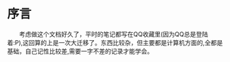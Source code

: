 #  序言

&emsp;&emsp;考虑做这个文档好久了，平时的笔记都写在QQ收藏里(因为QQ总是登陆着:P),这回算的上是一次大迁移了。东西比较杂，但主要都是计算机方面的,全都是基础，自己记性比较差,需要一字不差的记录才能学会。

